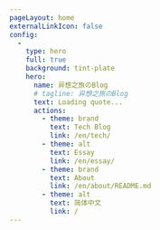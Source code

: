 ```yaml
---
pageLayout: home
externalLinkIcon: false
config:
  -
    type: hero
    full: true
    background: tint-plate
    hero:
      name: 异想之旅のBlog
      # tagline: 异想之旅のBlog
      text: Loading quote...
      actions:
        - theme: brand
          text: Tech Blog
          link: /en/tech/
        - theme: alt
          text: Essay
          link: /en/essay/
        - theme: brand
          text: About
          link: /en/about/README.md
        - theme: alt
          text: 简体中文
          link: /
---
```

